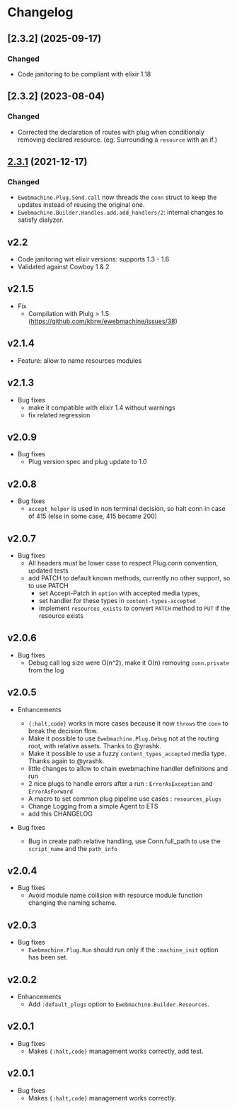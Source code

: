 # Changelog

## [2.3.2] (2025-09-17)

### Changed

* Code janitoring to be compliant with elixir 1.18

## [2.3.2] (2023-08-04)

### Changed

* Corrected the declaration of routes with plug when conditionaly removing declared resource.
  (eg. Surrounding a `resource` with an if.)

## [2.3.1] (2021-12-17)

### Changed

* `Ewebmachine.Plug.Send.call` now threads the `conn` struct to keep the updates instead of reusing the original one.
* `Ewebmachine.Builder.Handles.add.add_handlers/2`: internal changes to satisfy dialyzer.

## v2.2

* Code janitoring wrt elixir versions: supports 1.3 - 1.6
* Validated against Cowboy 1 & 2

## v2.1.5

* Fix
  * Compilation with Plulg > 1.5 (https://github.com/kbrw/ewebmachine/issues/38)

## v2.1.4

* Feature: allow to name resources modules

## v2.1.3

* Bug fixes
  * make it compatible with elixir 1.4 without warnings
  * fix related regression

## v2.0.9

* Bug fixes
  * Plug version spec and plug update to 1.0

## v2.0.8

* Bug fixes
  * `accept_helper` is used in non terminal decision, so halt conn in case of 415 (else in some case, 415 became 200)

## v2.0.7

* Bug fixes
  * All headers must be lower case to respect Plug.conn convention, updated tests
  * add PATCH to default known methods, currently no other support, so to use PATCH
    - set Accept-Patch in `option` with accepted media types, 
    - set handler for these types in `content-types-accepted`
    - implement `resources_exists` to convert `PATCH` method to `PUT` if the resource exists

## v2.0.6

* Bug fixes
  * Debug call log size were O(n^2), make it O(n) removing `conn.private` from
    the log

## v2.0.5

* Enhancements
  * `{:halt,code}` works in more cases because it now `throws` the `conn` to
    break the decision flow.
  * Make it possible to use `Ewebmachine.Plug.Debug` not at the routing root,
    with relative assets. Thanks to @yrashk.
  * Make it possible to use a fuzzy `content_types_accepted` media type. 
    Thanks again to @yrashk.
  * little changes to allow to chain ewebmachine handler definitions and run
  * 2 nice plugs to handle errors after a run : `ErrorAsException` and `ErrorAsForward`
  * A macro to set common plug pipeline use cases : `resources_plugs`
  * Change Logging from a simple Agent to ETS
  * add this CHANGELOG

* Bug fixes
  * Bug in create path relative handling, use Conn.full_path to use the
    `script_name` and the `path_info`

## v2.0.4

* Bug fixes
  * Avoid module name collision with resource module function changing the
    naming scheme.

## v2.0.3

* Bug fixes
  * `Ewebmachine.Plug.Run` should run only if the `:machine_init` option has
    been set.

## v2.0.2

* Enhancements
  * Add `:default_plugs` option to `Ewebmachine.Builder.Resources`.

## v2.0.1

* Bug fixes
  * Makes `{:halt,code}` management works correctly, add test.

## v2.0.1

* Bug fixes
  * Makes `{:halt,code}` management works correctly.


[2.3.1]: https://github.com/kbrw/ewebmachine/compare/v2.3.0...v2.3.1
